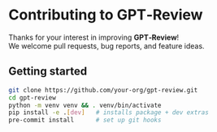 # Contributing to GPT‑Review

Thanks for your interest in improving **GPT‑Review**!  
We welcome pull requests, bug reports, and feature ideas.

## Getting started

```bash
git clone https://github.com/your‑org/gpt-review.git
cd gpt-review
python -m venv venv && . venv/bin/activate
pip install -e .[dev]   # installs package + dev extras
pre-commit install      # set up git hooks
